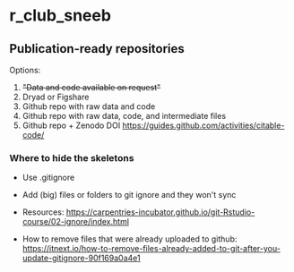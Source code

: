 # r_club_sneeb

## Publication-ready repositories

Options: 
1. ~~"Data and code available on request"~~
2. Dryad or Figshare
3. Github repo with raw data and code
4. Github repo with raw data, code, and intermediate files
5. Github repo + Zenodo DOI
https://guides.github.com/activities/citable-code/

### Where to hide the skeletons
* Use .gitignore
* Add (big) files or folders to git ignore and they won't sync

* Resources: https://carpentries-incubator.github.io/git-Rstudio-course/02-ignore/index.html  
* How to remove files that were already uploaded to github: 
https://itnext.io/how-to-remove-files-already-added-to-git-after-you-update-gitignore-90f169a0a4e1
